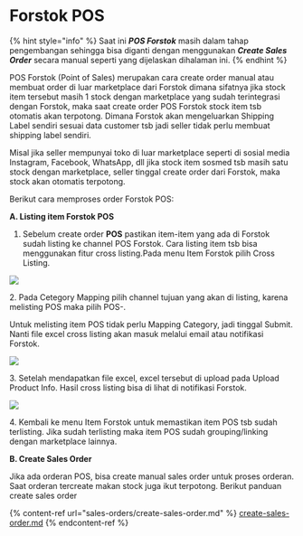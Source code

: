 # Forstok POS

{% hint style="info" %}
Saat ini _**POS Forstok**_ masih dalam tahap pengembangan sehingga bisa diganti dengan menggunakan _**Create Sales Order**_ secara manual seperti yang dijelaskan dihalaman ini.
{% endhint %}

POS Forstok (Point of Sales) merupakan cara create order manual atau membuat order di luar marketplace dari Forstok dimana sifatnya jika stock item tersebut masih 1 stock dengan marketplace yang sudah terintegrasi dengan Forstok, maka saat create order POS Forstok stock item tsb otomatis akan terpotong. Dimana Forstok akan mengeluarkan Shipping Label sendiri sesuai data customer tsb jadi seller tidak perlu membuat shipping label sendiri.

Misal jika seller mempunyai toko di luar marketplace seperti di sosial media  Instagram, Facebook, WhatsApp, dll jika stock item sosmed tsb masih satu stock dengan marketplace, seller tinggal create order dari Forstok, maka stock akan otomatis terpotong.

Berikut cara memproses order Forstok POS:

**A. Listing item Forstok POS**

1. Sebelum create order **POS** pastikan item-item yang ada di Forstok sudah listing ke channel POS Forstok. Cara listing item tsb bisa menggunakan fitur cross listing.Pada menu Item Forstok pilih Cross Listing.

![](https://s3.amazonaws.com/cdn.freshdesk.com/data/helpdesk/attachments/production/48031926692/original/UuzhNV62KwdbRd47GPiKWr-buKft\_IFSgw.png?1584082946)

2\. Pada Cetegory Mapping pilih channel tujuan yang akan di listing, karena melisting POS maka pilih POS-.

Untuk melisting item POS tidak perlu Mapping Category, jadi tinggal Submit. Nanti file excel cross listing akan masuk melalui email atau notifikasi Forstok.

![](https://s3.amazonaws.com/cdn.freshdesk.com/data/helpdesk/attachments/production/48031926848/original/Vb4DCByj-MZx64w4I6-f544OMsmcoJTqnA.png?1584083036)

3\. Setelah mendapatkan file excel, excel tersebut di upload pada Upload Product Info. Hasil cross listing bisa di lihat di notifikasi Forstok.

![](https://s3.amazonaws.com/cdn.freshdesk.com/data/helpdesk/attachments/production/48031926677/original/i6jC7FineztRExhEVm8PqriMjhuh2terbg.png?1584082943)

4\. Kembali ke menu Item Forstok untuk memastikan item POS tsb sudah terlisting. Jika sudah terlisting maka item POS sudah grouping/linking dengan marketplace lainnya.

**B. Create Sales Order**

Jika ada orderan POS, bisa create manual sales order untuk proses orderan. Saat orderan tercreate makan stock juga ikut terpotong. Berikut panduan create sales order

{% content-ref url="sales-orders/create-sales-order.md" %}
[create-sales-order.md](sales-orders/create-sales-order.md)
{% endcontent-ref %}
